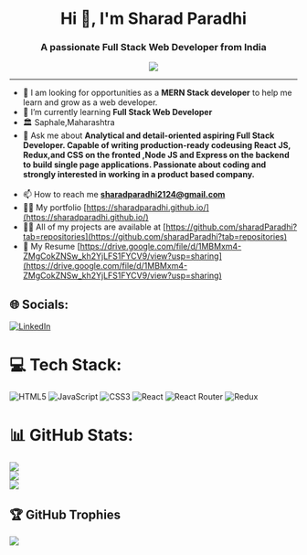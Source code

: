 

<h1 align="center">Hi 👋, I'm Sharad Paradhi</h1>
<h3 align="center">A passionate Full Stack Web Developer from India</h3>
<p align="center">
  <a href="https://github.com/DenverCoder1/readme-typing-svg">
    <img src="https://readme-typing-svg.demolab.com/?lines=Hi! My self Sharad Paradhi; I am a Full-stack%20web%20developer 👨🏻‍💻; Curious%20to%20learn%20new%20things !&font=Fira%20Code&center=true&width=440&height=45&color=#37bcf7&vCenter=true&size=22&pause=1000"></a>
</p>
<hr></hr>

- 🌱 I am looking for opportunities as a **MERN Stack developer** to help me learn and grow as a web developer.
- 🌱 I’m currently learning **Full Stack Web Developer**
-  🏛 Saphale,Maharashtra
- 💬 Ask me about **Analytical and detail-oriented aspiring Full Stack Developer. Capable of writing production-ready codeusing React JS, Redux,and CSS on the fronted ,Node JS and Express on the backend to build single page applications. Passionate about coding and strongly interested in working in a product based company.**
 <br><br>
- 📫 How to reach me **sharadparadhi2124@gmail.com**
- 👨‍💻 My portfolio [https://sharadparadhi.github.io/](https://sharadparadhi.github.io/)
- 👨‍💻 All of my projects are available at [https://github.com/sharadParadhi?tab=repositories](https://github.com/sharadParadhi?tab=repositories)
- 📄 My Resume [https://drive.google.com/file/d/1MBMxm4-ZMgCokZNSw_kh2YjLFS1FYCV9/view?usp=sharing](https://drive.google.com/file/d/1MBMxm4-ZMgCokZNSw_kh2YjLFS1FYCV9/view?usp=sharing)
## 🌐 Socials:
[![LinkedIn](https://img.shields.io/badge/LinkedIn-%230077B5.svg?logo=linkedin&logoColor=white)](https://www.linkedin.com/feed/)


# 💻 Tech Stack:
![HTML5](https://img.shields.io/badge/html5-%23E34F26.svg?style=for-the-badge&logo=html5&logoColor=white) ![JavaScript](https://img.shields.io/badge/javascript-%23323330.svg?style=for-the-badge&logo=javascript&logoColor=%23F7DF1E) ![CSS3](https://img.shields.io/badge/css3-%231572B6.svg?style=for-the-badge&logo=css3&logoColor=white) ![React](https://img.shields.io/badge/react-%2320232a.svg?style=for-the-badge&logo=react&logoColor=%2361DAFB) ![React Router](https://img.shields.io/badge/React_Router-CA4245?style=for-the-badge&logo=react-router&logoColor=white) ![Redux](https://img.shields.io/badge/redux-%23593d88.svg?style=for-the-badge&logo=redux&logoColor=white)
# 📊 GitHub Stats:
![](https://github-readme-stats.vercel.app/api?username=sharadParadhi&theme=radical&hide_border=false&include_all_commits=true&count_private=true)<br/>
![](https://github-readme-streak-stats.herokuapp.com/?user=sharadParadhi&theme=radical&hide_border=false)<br/>
![](https://github-readme-stats.vercel.app/api/top-langs/?username=sharadParadhi&theme=radical&hide_border=false&include_all_commits=true&count_private=true&layout=compact)

## 🏆 GitHub Trophies
![](https://github-profile-trophy.vercel.app/?username=sharadParadhi&theme=radical&no-frame=false&no-bg=false&margin-w=4)
